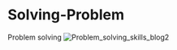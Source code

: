 # Solving-Problem
Problem solving
![Problem_solving_skills_blog2](https://user-images.githubusercontent.com/40750581/201956294-9f386d00-a0c2-4529-aac5-612254fdde28.jpg)
